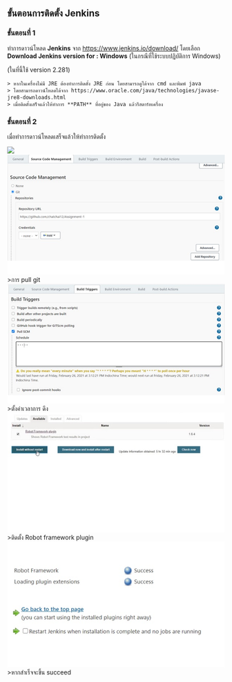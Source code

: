 
## ขั้นตอนการติดตั้ง **Jenkins**


### ขั้นตอนที่ 1 
ทำการดาวน์โหลด **Jenkins** จาก https://www.jenkins.io/download/
โดยเลือก **Download Jenkins version for : Windows** (ในกรณีที่ใช้ระบบปฏิบัติการ Windows)
	

	
(ในที่นี้ใช้ version 2.281)

	> หากในเครื่องไม่มี JRE ต้องทำการติดตั้ง JRE ก่อน โดยสามารถดูได้จาก cmd และพิมพ์ java
	> โดยสามารถดาวน์โหลดได้จาก https://www.oracle.com/java/technologies/javase-jre8-downloads.html
	> เมื่อติดตั้งเสร็จแล้วให้ทำการ **PATH** ที่อยู่ของ Java แล้วรีสตาร์ทเครื่อง
	


	
### ขั้นตอนที่ 2
เมื่อทำการดาวน์โหลดเสร็จแล้วให้ทำการติดตั้ง 


<img src="image_jenkins/1" width = "600"/>




<img src="image_jenkins/2.jpg" width = "600"/>
	>การ pull git


<img src="image_jenkins/3.jpg" width = "600"/>
	>ตั้งค่าเวลาการ ดึง


<img src="image_jenkins/4.jpg" width = "600"/>
	>ติดตั้ง Robot framework plugin


<img src="image_jenkins/5.jpg" width = "600"/>
	>หากสำเร็จจะขึ้น succeed
